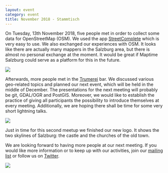 ```yaml
---
layout: event
category: event
title: November 2018 - Stammtisch
---
```


On Tuesday, 13th November 2018, five people met in order to collect some data for OpenStreetMap (OSM). We used the app [StreetComplete](https://github.com/westnordost/StreetComplete/) which is very easy to use. We also exchanged our experiences with OSM. It looks like there are actually many mappers in the Salzburg area, but there is almost no personal exchange at the moment. It would be great if Maptime Salzburg could serve as a platform for this in the future.

![]({{site.baseurl}}/img/2018-11-13_mapping.jpg)

Afterwards, more people met in the [Trumerei](https://www.openstreetmap.org/node/2949428521) bar. We discussed various geo-related topics and planned our next event, which will be held in the middle of December. The presentations for the next meeting will probably be git, GDAL/OGR and PostGIS. Moreover, we would like to establish the practice of giving all participants the possibility to introduce themselves at every meeting. Additionally, we are hoping there shall be time for some very short lightning talks.

![]({{site.baseurl}}/img/2018-11-13_stammtisch.jpg)

Just in time for this second meetup we finished our new logo. It shows the two skylines of Salzburg: the castle and the churches of the old town.

We are looking forward to having more people at our next meeting. If you would like more information or to keep up with our activities, join our [mailing list](https://lists.fossgis.de/mailman/listinfo/maptime-salzburg) or follow us on [Twitter](http://twitter.com/maptimesalzburg).

![]({{site.baseurl}}/img/maptime_salzburg_logo.png)
